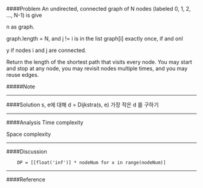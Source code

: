 
####Problem
An undirected, connected graph of N nodes (labeled 0, 1, 2, ..., N-1) is give


n as graph.




graph.length = N, and j != i is in the list graph[i] exactly once, if and onl


y if nodes i and j are connected.

Return the length of the shortest path that visits every node. You may start and stop at any node, you may revisit nodes multiple times, and you may reuse edges.


#####Note

- - -
####Solution
s, e에 대해 
d = Dijkstra(s, e) 
가장 작은 d 를 구하기 
 
 
 
 
- - - 
####Analysis
Time complexity

Space complexity
- - -
####Discussion

        DP = [[float('inf')] * nodeNum for x in range(nodeNum)]
            

- - -
####Reference

